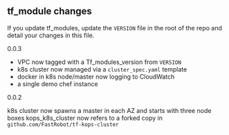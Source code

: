 tf_module changes
---

If you update tf_modules, update the `VERSION` file in the root of the repo and detail your changes in this file.

0.0.3

* VPC now tagged with a Tf_modules_version from `VERSION`
* k8s cluster now managed via a `cluster_spec.yaml` template
* docker in k8s node/master now logging to CloudWatch
* a single demo chef instance


0.0.2

k8s cluster now spawns a master in each AZ and starts with three node boxes
kops_k8s_cluster now refers to a forked copy in `github.com/FastRobot/tf-kops-cluster`
